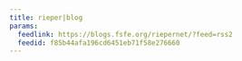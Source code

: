 ```yaml
---
title: rieper|blog
params:
  feedlink: https://blogs.fsfe.org/riepernet/?feed=rss2
  feedid: f85b44afa196cd6451eb71f58e276660
---
```

